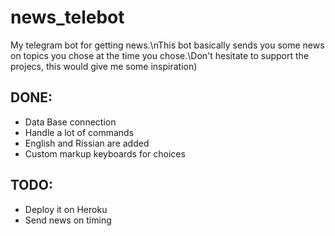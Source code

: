 # news_telebot
My telegram bot for getting news.\nThis bot basically sends you some news on topics you chose at the time you chose.\Don't hesitate to support the projecs, this would give me some inspiration)

## DONE:
  - Data Base connection
  - Handle a lot of commands
  - English and Rissian are added
  - Custom markup keyboards for choices

## TODO:
  - Deploy it on Heroku
  - Send news on timing
